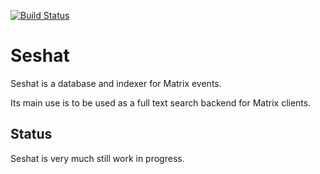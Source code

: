 [![Build Status](https://travis-ci.org/matrix-org/seshat.svg?branch=master)](https://travis-ci.org/matrix-org/seshat)

# Seshat

Seshat is a database and indexer for Matrix events.

Its main use is to be used as a full text search backend for Matrix clients.

## Status

Seshat is very much still work in progress.
